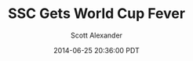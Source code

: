 ---
layout: podcast
title: "SSC Gets World Cup Fever"
author: Scott Alexander
description: https://slatestarcodex.com/2014/06/25/ssc-gets-world-cup-fever/
date: 2014-06-25 20:36:00 PDT
length: 967404
duration: 242
guid: ssc-gets-world-cup-fever
---